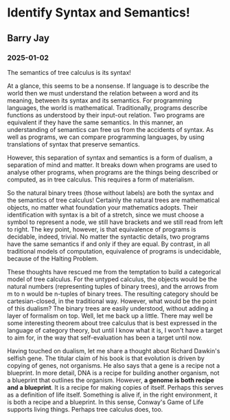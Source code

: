 # Identify Syntax and Semantics!
## Barry Jay
### 2025-01-02

The semantics of tree calculus is its syntax!

At a glance, this seems to be a nonsense.  If language is to describe
the world then we must understand the relation between a word and its
meaning, between its syntax and its semantics. For programming
languages, the world is mathematical.  Traditionally, programs
describe functions as understood by their input-out relation. Two
programs are equivalent if they have the same semantics. In this
manner, an understanding of semantics can free us from the accidents
of syntax. As well as programs, we can compare programming languages,
by using translations of syntax that preserve semantics.

However, this separation of syntax and semantics is a form of dualism,
a separation of mind and matter. It breaks down when programs are used
to analyse other programs, when programs are the things being
described or computed, as in tree calculus. This requires a form of
materialism.

So the natural binary trees (those without labels) are both the syntax
and the semantics of tree calculus! Certainly the natural trees are
mathematical objects, no matter what foundation your mathematics
adopts.  Their identification with syntax is a bit of a stretch, since
we must choose a symbol to represent a node, we still have brackets and
we still read from left to right. The key point, however, is that
equivalence of programs is decidable, indeed, trivial. No matter the
syntactic details, two programs have the same semantics if and only if
they are equal.  By contrast, in all traditional models of
computation, equivalence of programs is undecidable, because of the
Halting Problem.

These thoughts have rescued me from the temptation to build a
categorical model of tree calculus. For the untyped calculus, the
objects would be the natural numbers (representing tuples of binary
trees), and the arrows from m to n would be n-tuples of binary trees.
The resulting category should be cartesian-closed, in the traditional
way. However, what would be the point of this dualism? The binary
trees are easily understood, without adding a layer of formalism on
top.  Well, let me back up a little. There may well be some
interesting theorem about tree calculus that is best expressed in the
language of category theory, but until I know what it is, I won't have
a target to aim for, in the way that self-evaluation has been a target
until now.

Having touched on dualism, let me share a thought about Richard
Dawkin's selfish gene. The titular claim of his book is that evolution
is driven by copying of genes, not organisms. He also says that a gene
is a recipe not a blueprint. In more detail, DNA is a recipe for
building another organism, not a blueprint that outlines the organism.
However, **a genome is both recipe and a blueprint**. It is a recipe
for making copies of itself. Perhaps this serves as a definition of
life itself.  Something is alive if, in the right environment, it is
both a recipe and a blueprint.  In this sense, Conway's Game of Life
supports living things. Perhaps tree calculus does, too.